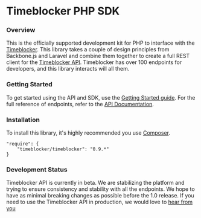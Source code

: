 # Timeblocker PHP SDK

### Overview

This is the officially supported development kit for PHP to interface with the [Timeblocker](http://timeblocker.co/ "Timeblocker"). This library takes a couple of design principles from Backbone.js and Laravel and combine them together to create a full REST client for the [Timeblocker API](http://timeblocker.co/docs/api/v1/ "Timeblocker"). Timeblocker has over 100 endpoints for developers, and this library interacts will all them.

### Getting Started

To get started using the API and SDK, use the [Getting Started guide](http://timeblocker.dev/docs/api/getting-started "Getting Started"). For the full reference of endpoints, refer to the [API Documentation](http://timeblocker.co/docs/api/v1 "API Documentation").

### Installation

To install this library, it's highly recommended you use [Composer](https://getcomposer.org/ "Composer").

    "require": {
        "timeblocker/timeblocker": "0.9.*"
    }

### Development Status

Timeblocker API is currently in beta. We are stabilizing the platform and trying to ensure consistency and stability with all the endpoints. We hope to have as minimal breaking changes as possible before the 1.0 release. If you need to use the Timeblocker API in production, we would love to [hear from you](http://timeblocker.co/support/ "Contact Us")
